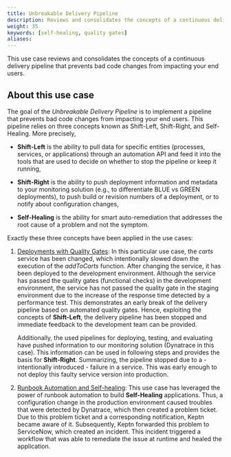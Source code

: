 ```yaml
---
title: Unbreakable Delivery Pipeline
description: Reviews and consolidates the concepts of a continuous delivery pipeline that prevents bad code changes from impacting end users.
weight: 35
keywords: [self-healing, quality gates]
aliases:
---
```


This use case reviews and consolidates the concepts of a continuous delivery pipeline that prevents bad code changes from impacting your end users.

## About this use case

The goal of the *Unbreakable Delivery Pipeline* is to implement a pipeline that prevents bad code changes from impacting your end users. This pipeline relies on three concepts known as Shift-Left, Shift-Right, and Self-Healing. More precisely,

* **Shift-Left** is the ability to pull data for specific entities (processes, services, or applications) through an automation API and feed it into the tools that are used to decide on whether to stop the pipeline or keep it running,

* **Shift-Right** is the ability to push deployment information and metadata to your monitoring solution (e.g., to differentiate BLUE vs GREEN deployments), to push build or revision numbers of a deployment, or to notify about configuration changes,

* **Self-Healing** is the ability for smart auto-remediation that addresses the root cause of a problem and not the symptom.

Exactly these three concepts have been applied in the use cases:

1. [Deployments with Quality Gates](../deployments-with-quality-gates/): 
    In this particular use case, the *carts* service has been changed, which intentionally slowed down the execution of the *addToCarts* function. After changing the service, it has been deployed to the development environment. Although the service has passed the quality gates (functional checks) in the development environment, the service has not passed the quality gate in the staging environment due to the increase of the response time detected by a performance test. This demonstrates an early break of the delivery pipeline based on automated quality gates. Hence, exploiting the concepts of **Shift-Left**, the delivery pipeline has been stopped and immediate feedback to the development team can be provided.

    Additionally, the used pipelines for deploying, testing, and evaluating have pushed information to our monitoring solution (Dynatrace in this case). This information can be used in following steps and provides the basis for **Shift-Right**. Summarizing, the pipeline stopped due to a - intentionally introduced - failure in a service. This was early enough to not deploy this faulty service version into production.

1. [Runbook Automation and Self-healing](../runbook-automation-and-self-healing/): 
    This use case has leveraged the power of runbook automation to build **Self-Healing** applications. Thus, a configuration change in the production environment caused troubles that were detected by Dynatrace, which then created a problem ticket. Due to this problem ticket and a corresponding notification, Keptn became aware of it. Subsequently, Keptn forwarded this problem to ServiceNow, which created an incident. This incident triggered a workflow that was able to remediate the issue at runtime and healed the application.
